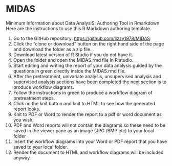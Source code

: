 # MIDAS
Minimum Information about Data AnalysiS: Authoring Tool in Rmarkdown
Here are the instructions to use this R Markdown authoring template.
1.	Go to the GitHub repository: https://github.com/lizzy1978/MIDAS
2.	Click the “clone or download” button on the right hand side of the page and download the folder as a zip file.
3.	Download latest version of R Studio if you do not have it.
4.	Open the folder and open the MIDAS.rmd file in R studio.
5.	Start editing and writing the report of your data analysis guided by the questions in green directly inside the MIDAS.rmd file.
6.	After the pretreatment, univariate analysis, unsupervised analysis and supervised analysis sections have been completed the next section is to produce workflow diagrams.
7.	Follow the instructions in green to produce a workflow diagram of pretreatment steps.
8.	Click on the knit button and knit to HTML to see how the generated report looks.
9.	Knit to PDF or Word to render the report to a pdf or word document as you wish.
10.	PDF and Word reports will not contain the diagrams so these need to be saved in the viewer pane as an image (JPG /BMP etc) to your local folder
11.	Insert the workflow diagrams into your Word or PDF report that you have saved to your local folder.
12.	Render the document to HTML and workflow diagrams will be included anyway.
